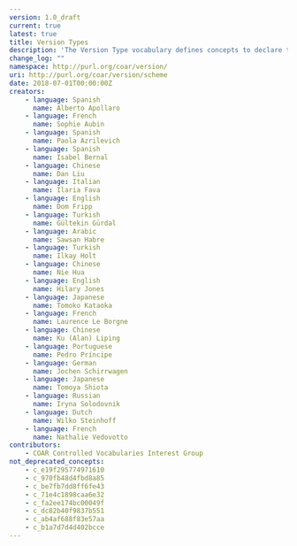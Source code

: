 ```yaml
---
version: 1.0_draft
current: true
latest: true
title: Version Types
description: 'The Version Type vocabulary defines concepts to declare the version of a resource. Multilingual labels regard regional distinctions in language and term. The concepts are adopted from the \"Journal Article Versions (JAV): Recommendations of the NISO/ALPSP JAV Technical Working Group\", https://www.niso.org/publications/niso-rp-8-2008-jav'
change_log: ""
namespace: http://purl.org/coar/version/
uri: http://purl.org/coar/version/scheme
date: 2018-07-01T00:00:00Z
creators:
    - language: Spanish
      name: Alberto Apollaro
    - language: French
      name: Sophie Aubin
    - language: Spanish
      name: Paola Azrilevich
    - language: Spanish
      name: Isabel Bernal
    - language: Chinese
      name: Dan Liu
    - language: Italian
      name: Ilaria Fava
    - language: English
      name: Dom Fripp
    - language: Turkish
      name: Gültekin Gürdal
    - language: Arabic
      name: Sawsan Habre
    - language: Turkish
      name: Ilkay Holt
    - language: Chinese
      name: Nie Hua
    - language: English
      name: Hilary Jones
    - language: Japanese
      name: Tomoko Kataoka
    - language: French
      name: Laurence Le Borgne
    - language: Chinese
      name: Ku (Alan) Liping
    - language: Portuguese
      name: Pedro Príncipe
    - language: German
      name: Jochen Schirrwagen
    - language: Japanese
      name: Tomoya Shiota
    - language: Russian
      name: Iryna Solodovnik
    - language: Dutch
      name: Wilko Steinhoff
    - language: French
      name: Nathalie Vedovotto
contributors:
    - COAR Controlled Vocabularies Interest Group
not_deprecated_concepts:
    - c_e19f295774971610
    - c_970fb48d4fbd8a85
    - c_be7fb7dd8ff6fe43
    - c_71e4c1898caa6e32
    - c_fa2ee174bc00049f
    - c_dc82b40f9837b551
    - c_ab4af688f83e57aa
    - c_b1a7d7d4d402bcce
---
```


